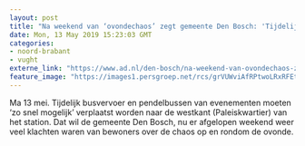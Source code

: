 ```yaml
---
layout: post
title: "Na weekend van ‘ovondechaos’ zegt gemeente Den Bosch: 'Tijdelijk busvervoer snel naar westkant station’"
date: Mon, 13 May 2019 15:23:03 GMT
categories: 
- noord-brabant 
- vught 
externe_link: "https://www.ad.nl/den-bosch/na-weekend-van-ovondechaos-zegt-gemeente-den-bosch-tijdelijk-busvervoer-snel-naar-westkant-station~acf2e8b7/"
feature_image: "https://images1.persgroep.net/rcs/grVUWviAfRPtwoLRxRFEtJzzRxk/diocontent/148251791/_fitwidth/400/?appId=21791a8992982cd8da851550a453bd7f&quality=0.7"
---
```


Ma 13 mei. Tijdelijk busvervoer en pendelbussen van evenementen moeten ‘zo snel mogelijk’ verplaatst worden naar de westkant (Paleiskwartier) van het station. Dat wil de gemeente Den Bosch, nu er afgelopen weekend weer veel klachten waren van bewoners over de chaos op en rondom de ovonde.
